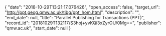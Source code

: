 {
  "date": "2018-10-29T13:21:17.076426", 
  "open_access": false, 
  "target_url": "http://ppt.geog.qmw.ac.uk/tibg/ppt_hom.html", 
  "description": "", 
  "end_date": null, 
  "title": "Parallel Publishing for Transactions (PPT)", 
  "record_id": "20181029T132117/S3hoj+yvKQi3xZyrOU/0Mg==", 
  "publisher": "qmw.ac.uk", 
  "start_date": null
}

